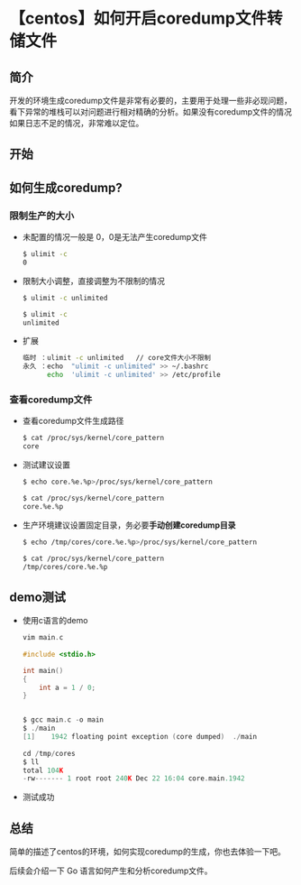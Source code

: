 # 【centos】如何开启coredump文件转储文件

<!--more-->

## 简介

​	开发的环境生成coredump文件是非常有必要的，主要用于处理一些非必现问题，看下异常的堆栈可以对问题进行相对精确的分析。如果没有coredump文件的情况如果日志不足的情况，非常难以定位。

## 开始

## 如何生成coredump?

### 限制生产的大小

- 未配置的情况一般是 0，0是无法产生coredump文件

  ```bash
  $ ulimit -c
  0
  ```

  

- 限制大小调整，直接调整为不限制的情况

  ```bash
  $ ulimit -c unlimited
  
  $ ulimit -c
  unlimited
  ```

- 扩展

  ```bash
  临时 ：ulimit -c unlimited   // core文件大小不限制 
  永久 ：echo  "ulimit -c unlimited" >> ~/.bashrc 
        echo  'ulimit -c unlimited' >> /etc/profile
  ```

### 查看coredump文件

- 查看coredump文件生成路径

  ```bash
  $ cat /proc/sys/kernel/core_pattern
  core
  ```

  

- 测试建议设置

  ```bash
  $ echo core.%e.%p>/proc/sys/kernel/core_pattern
  
  $ cat /proc/sys/kernel/core_pattern
  core.%e.%p
  ```

- 生产环境建议设置固定目录，务必要**手动创建coredump目录**

  ```bash
  $ echo /tmp/cores/core.%e.%p>/proc/sys/kernel/core_pattern
  
  $ cat /proc/sys/kernel/core_pattern
  /tmp/cores/core.%e.%p
  ```

## demo测试

- 使用c语言的demo

  ```c
  vim main.c
    
  #include <stdio.h>
  
  int main()
  {
      int a = 1 / 0;
  }
  
  
  $ gcc main.c -o main
  $ ./main
  [1]    1942 floating point exception (core dumped)  ./main
    
  cd /tmp/cores
  $ ll
  total 104K
  -rw------- 1 root root 240K Dec 22 16:04 core.main.1942
  ```

- 测试成功

## 总结

简单的描述了centos的环境，如何实现coredump的生成，你也去体验一下吧。

后续会介绍一下 Go 语言如何产生和分析coredump文件。


